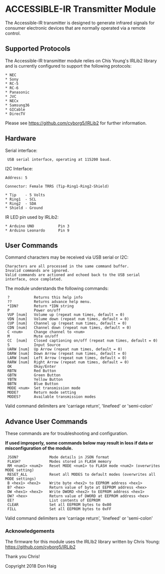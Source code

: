 # ACCESSIBLE-IR Transmitter Module

The Accessible-IR transmitter is designed to generate infrared signals for consumer electronic
devices that are normally operated via a remote control.

## Supported Protocols

The Accessible-IR transmitter module relies on Chis Young's IRLib2 library and is currently configured to support the following protocols:

    * NEC
    * Sony
    * RC-5
    * RC-6
    * Panasonic
    * JVC
    * NECx
    * Samsung36
    * GICable
    * DirecTV

Please see https://github.com/cyborg5/IRLib2 for further information.

## Hardware

Serial interface:

     USB serial interface, operating at 115200 baud.

I2C Interface:

    Address: 5

    Connector: Female TRRS (Tip-Ring1-Ring2-Shield)
 
    * Tip    - 5 Volts
    * Ring1  - SCL
    * Ring2  - SDA
    * Shield - Ground

IR LED pin used by IRLib2:

    * Arduino UNO           Pin 3
    * Arduino Leonardo      Pin 9

## User Commands

Command characters may be received via USB serial or I2C:

    Characters are all processed in the same command buffer.
    Invalid commands are ignored.
    Valid commands are actioned and echoed back to the USB serial interface, once completed.

The module understands the following commands:

     ?           Returns this help info
     ??          Returns advance help menu.
     *IDN?       Return *IDN string
     P           Power on/off
     VUP [num]   Volume up (repeat num times, default = 0)
     VDN [num]   Volume down (repeat num times, default = 0)
     CUP [num]   Channel up (repeat num times, default = 0)
     CDN [num]   Channel down (repeat num times, default = 0)
     C <num>     Change channel to <num>
     M           Mute on/off
     CC  [num]   Closed captioning on/off (repeat num times, default = 0)
     S           Input Source
     UARW [num]  Up Arrow (repeat num times, default = 0)
     DARW [num]  Down Arrow (repeat num times, default = 0)
     LARW [num]  Left Arrow (repeat num times, default = 0)
     RARW [num]  Right Arrow (repeat num times, default = 0)
     OK          Okay/Enter
     RBTN        Red Button
     GBTN        Green Button
     YBTN        Yellow Button
     BBTN        Blue Button
     MODE <num>  Set transmission mode
     MODE?       Return mode setting
     MODES?      Available transmission modes


Valid command delimiters are 'carriage return', 'linefeed' or 'semi-colon'


## Advance User Commands
  
   These commands are for troubleshooting and configuration.

   **If used improperly, some commands below may result in loss if data or misconfiguration of the module.**

     JSON?              Mode details in JSON format
     FLASH?             Modes stored in FLASH memory
     RM <num1> <num2>   Reset MODE <num1> to FLASH mode <num2> (overwrites MODE setting)
     RESET_ALL          Reset all MODES to default modes (overwrites all MODE settings)
     B <hex1> <hex2>    Write byte <hex2> to EEPROM address <hex1>
     B? <hex>           Return value of byte at EEPROM address <hex>
     DW <hex1> <hex2>   Write DWORD <hex2> to EEPROM address <hex1>
     DW? <hex>          Return value of DWORD at EEPROM address <hex>
     EE?                List contents of EEPROM
     CLEAR              Set all EEPROM bytes to 0x00
     FILL               Set all EEPROM bytes to 0xFF

Valid command delimiters are 'carriage return', 'linefeed' or 'semi-colon'


### Acknowledgements

The firmware for this module uses the IRLIb2 library written by Chris Young: https://github.com/cyborg5/IRLib2 

Thank you Chris!


Copyright 2018 Don Haig 
